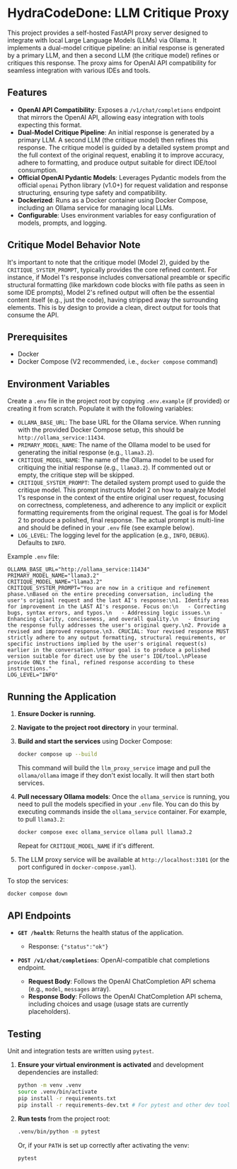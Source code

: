 # HydraCodeDone: LLM Critique Proxy

This project provides a self-hosted FastAPI proxy server designed to integrate with local Large Language Models (LLMs) via Ollama. It implements a dual-model critique pipeline: an initial response is generated by a primary LLM, and then a second LLM (the critique model) refines or critiques this response. The proxy aims for OpenAI API compatibility for seamless integration with various IDEs and tools.

## Features

- **OpenAI API Compatibility**: Exposes a `/v1/chat/completions` endpoint that mirrors the OpenAI API, allowing easy integration with tools expecting this format.
- **Dual-Model Critique Pipeline**: An initial response is generated by a primary LLM. A second LLM (the critique model) then refines this response. The critique model is guided by a detailed system prompt and the full context of the original request, enabling it to improve accuracy, adhere to formatting, and produce output suitable for direct IDE/tool consumption.
- **Official OpenAI Pydantic Models**: Leverages Pydantic models from the official `openai` Python library (v1.0+) for request validation and response structuring, ensuring type safety and compatibility.
- **Dockerized**: Runs as a Docker container using Docker Compose, including an Ollama service for managing local LLMs.
- **Configurable**: Uses environment variables for easy configuration of models, prompts, and logging.

## Critique Model Behavior Note

It's important to note that the critique model (Model 2), guided by the `CRITIQUE_SYSTEM_PROMPT`, typically provides the core refined content. For instance, if Model 1's response includes conversational preamble or specific structural formatting (like markdown code blocks with file paths as seen in some IDE prompts), Model 2's refined output will often be the essential content itself (e.g., just the code), having stripped away the surrounding elements. This is by design to provide a clean, direct output for tools that consume the API.

## Prerequisites

- Docker
- Docker Compose (V2 recommended, i.e., `docker compose` command)

## Environment Variables

Create a `.env` file in the project root by copying `.env.example` (if provided) or creating it from scratch. Populate it with the following variables:

- `OLLAMA_BASE_URL`: The base URL for the Ollama service. When running with the provided Docker Compose setup, this should be `http://ollama_service:11434`.
- `PRIMARY_MODEL_NAME`: The name of the Ollama model to be used for generating the initial response (e.g., `llama3.2`).
- `CRITIQUE_MODEL_NAME`: The name of the Ollama model to be used for critiquing the initial response (e.g., `llama3.2`). If commented out or empty, the critique step will be skipped.
- `CRITIQUE_SYSTEM_PROMPT`: The detailed system prompt used to guide the critique model. This prompt instructs Model 2 on how to analyze Model 1's response in the context of the entire original user request, focusing on correctness, completeness, and adherence to any implicit or explicit formatting requirements from the original request. The goal is for Model 2 to produce a polished, final response. The actual prompt is multi-line and should be defined in your `.env` file (see example below).
- `LOG_LEVEL`: The logging level for the application (e.g., `INFO`, `DEBUG`). Defaults to `INFO`.

Example `.env` file:

```
OLLAMA_BASE_URL="http://ollama_service:11434"
PRIMARY_MODEL_NAME="llama3.2"
CRITIQUE_MODEL_NAME="llama3.2"
CRITIQUE_SYSTEM_PROMPT="You are now in a critique and refinement phase.\nBased on the entire preceding conversation, including the user's original request and the last AI's response:\n1. Identify areas for improvement in the LAST AI's response. Focus on:\n   - Correcting bugs, syntax errors, and typos.\n   - Addressing logic issues.\n   - Enhancing clarity, conciseness, and overall quality.\n   - Ensuring the response fully addresses the user's original query.\n2. Provide a revised and improved response.\n3. CRUCIAL: Your revised response MUST strictly adhere to any output formatting, structural requirements, or specific instructions implied by the user's original request(s) earlier in the conversation.\nYour goal is to produce a polished version suitable for direct use by the user's IDE/tool.\nPlease provide ONLY the final, refined response according to these instructions."
LOG_LEVEL="INFO"
```

## Running the Application

1.  **Ensure Docker is running.**
2.  **Navigate to the project root directory** in your terminal.
3.  **Build and start the services** using Docker Compose:
    ```bash
    docker compose up --build
    ```
    This command will build the `llm_proxy_service` image and pull the `ollama/ollama` image if they don't exist locally. It will then start both services.

4.  **Pull necessary Ollama models**: Once the `ollama_service` is running, you need to pull the models specified in your `.env` file. You can do this by executing commands inside the `ollama_service` container. For example, to pull `llama3.2`:
    ```bash
    docker compose exec ollama_service ollama pull llama3.2
    ```
    Repeat for `CRITIQUE_MODEL_NAME` if it's different.

5.  The LLM proxy service will be available at `http://localhost:3101` (or the port configured in `docker-compose.yaml`).

To stop the services:
```bash
docker compose down
```

## API Endpoints

- **`GET /health`**: Returns the health status of the application.
  - Response: `{"status":"ok"}`

- **`POST /v1/chat/completions`**: OpenAI-compatible chat completions endpoint.
  - **Request Body**: Follows the OpenAI ChatCompletion API schema (e.g., `model`, `messages` array).
  - **Response Body**: Follows the OpenAI ChatCompletion API schema, including choices and usage (usage stats are currently placeholders).

## Testing

Unit and integration tests are written using `pytest`.

1.  **Ensure your virtual environment is activated** and development dependencies are installed:
    ```bash
    python -m venv .venv
    source .venv/bin/activate
    pip install -r requirements.txt
    pip install -r requirements-dev.txt # For pytest and other dev tools
    ```
2.  **Run tests** from the project root:
    ```bash
    .venv/bin/python -m pytest
    ```
    Or, if your `PATH` is set up correctly after activating the venv:
    ```bash
    pytest
    ```
